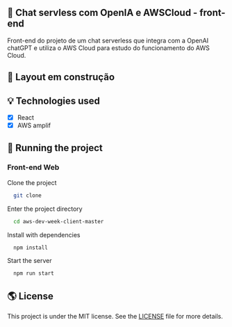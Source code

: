 ## 👏 Chat servless com OpenIA e AWSCloud - front-end
Front-end do projeto de um chat serverless que integra com a OpenAI chatGPT e utiliza o AWS Cloud para estudo do funcionamento do AWS Cloud.



## 🎨 Layout em construção

<!-- ## 🎥 Implementation Video -->

## 💡 Technologies used

- [x] React
- [x] AWS amplif

## 🚀 Running the project

<!-- ### Back-end

Clone the project

```bash
  git clone https://link-para-o-projeto
```

Enter the project directory

```bash
  cd my-project
```

Install with dependencies

```bash
  npm install
```

Start the server

```bash
  npm run start
``` -->

### Front-end Web

Clone the project

```bash
  git clone 
```

Enter the project directory

```bash
  cd aws-dev-week-client-master
```

Install with dependencies

```bash
  npm install
```

Start the server

```bash
  npm run start
```

## 🌎 License

This project is under the MIT license. See the [LICENSE](https://choosealicense.com/licenses/mit/) file for more details.
